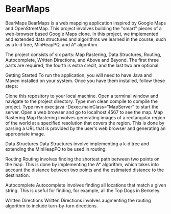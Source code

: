 # BearMaps
BearMaps
BearMaps is a web mapping application inspired by Google Maps and OpenStreetMap. This project involves building the "smart" pieces of a web-browser based Google Maps clone. In this project, we implemented and extended data structures and algorithms we learned in the course, such as a k-d tree, MinHeapPQ, and A* algorithm.

The project consists of six parts: Map Rastering, Data Structures, Routing, Autocomplete, Written Directions, and Above and Beyond. The first three parts are required, the fourth is extra credit, and the last two are optional.

Getting Started
To run the application, you will need to have Java and Maven installed on your system. Once you have them installed, follow these steps:

Clone this repository to your local machine.
Open a terminal window and navigate to the project directory.
Type mvn clean compile to compile the project.
Type mvn exec:java -Dexec.mainClass="MapServer" to start the server.
Open a web browser and go to localhost:4567 to see the map.
Map Rastering
Map Rastering involves generating images of a rectangular region of the world at a specified resolution that covers the region. This is done by parsing a URL that is provided by the user's web browser and generating an appropriate image.

Data Structures
Data Structures involve implementing a k-d tree and extending the MinHeapPQ to be used in routing.

Routing
Routing involves finding the shortest path between two points on the map. This is done by implementing the A* algorithm, which takes into account the distance between two points and the estimated distance to the destination.

Autocomplete
Autocomplete involves finding all locations that match a given string. This is useful for finding, for example, all the Top Dogs in Berkeley.

Written Directions
Written Directions involves augmenting the routing algorithm to include turn-by-turn directions.
